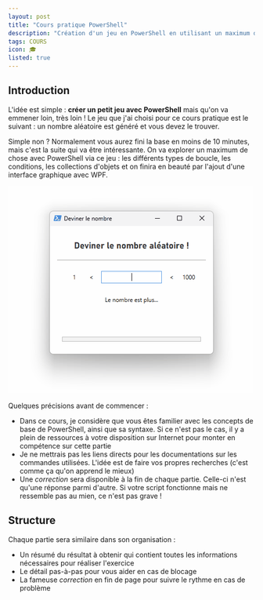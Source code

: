 ```yaml
---
layout: post
title: "Cours pratique PowerShell"
description: "Création d'un jeu en PowerShell en utilisant un maximum de commandes et de techniques différentes"
tags: COURS
icon: 🎓
listed: true
---
```


## Introduction

L'idée est simple : **créer un petit jeu avec PowerShell** mais qu'on va emmener loin, très loin ! Le jeu que j'ai choisi pour ce cours pratique est le suivant : un nombre aléatoire est généré et vous devez le trouver.

Simple non ? Normalement vous aurez fini la base en moins de 10 minutes, mais c'est la suite qui va être intéressante. On va explorer un maximum de chose avec PowerShell via ce jeu : les différents types de boucle, les conditions, les collections d'objets et on finira en beauté par l'ajout d'une interface graphique avec WPF.

![Interface graphique finale en WPF](/assets/images/final-results.gif)

Quelques précisions avant de commencer :

- Dans ce cours, je considère que vous êtes familier avec les concepts de base de PowerShell, ainsi que sa syntaxe. Si ce n'est pas le cas, il y a plein de ressources à votre disposition sur Internet pour monter en compétence sur cette partie
- Je ne mettrais pas les liens directs pour les documentations sur les commandes utilisées. L'idée est de faire vos propres recherches (c'est comme ça qu'on apprend le mieux)
- Une *correction* sera disponible à la fin de chaque partie. Celle-ci n'est qu'une réponse parmi d'autre. Si votre script fonctionne mais ne ressemble pas au mien, ce n'est pas grave !

## Structure

Chaque partie sera similaire dans son organisation :

- Un résumé du résultat à obtenir qui contient toutes les informations nécessaires pour réaliser l'exercice
- Le détail pas-à-pas pour vous aider en cas de blocage
- La fameuse *correction* en fin de page pour suivre le rythme en cas de problème
